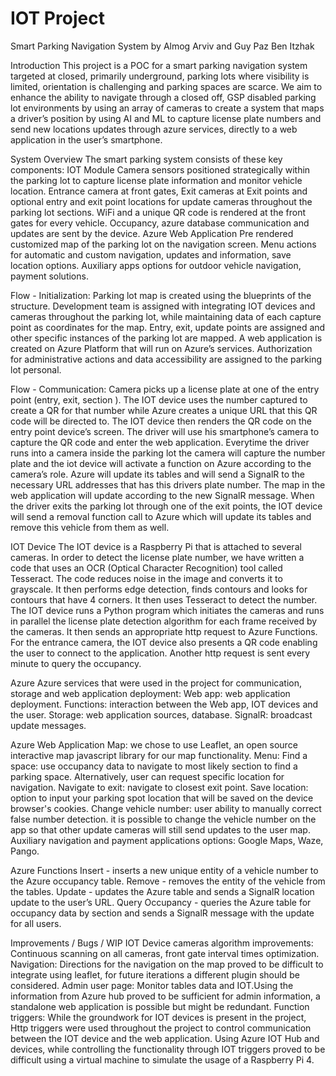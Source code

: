 # IOT Project
Smart Parking Navigation System
by
Almog Arviv and Guy Paz Ben Itzhak

Introduction
This project is a POC for a smart parking navigation system targeted at closed, primarily underground, parking lots where visibility is limited, orientation is challenging and parking spaces are scarce.
We aim to enhance the ability to navigate through a closed off, GSP disabled parking lot environments by using an array of cameras to create a system that maps a driver’s position by using AI and ML to capture license plate numbers and send new locations updates through azure services, directly to a web application in the user’s smartphone.

System Overview
The smart parking system consists of these key components:
IOT Module
Camera sensors positioned strategically within the parking lot to capture license plate information and monitor vehicle location.
Entrance camera at front gates, Exit cameras at Exit points and optional entry and exit point locations for update cameras throughout the parking lot sections.
WiFi and a unique QR code is rendered at the front gates for every vehicle.
Occupancy, azure database communication and updates are sent by the device.
Azure Web Application
Pre rendered customized map of the parking lot on the navigation screen.
Menu actions for automatic and custom navigation, updates and information, save location options.
Auxiliary apps options for outdoor vehicle navigation, payment solutions.

Flow - Initialization:
Parking lot map is created using the blueprints of the structure.
Development team is assigned with integrating IOT devices and cameras throughout the parking lot, while maintaining data of each capture point as coordinates for the map.
Entry, exit, update points are assigned and other specific instances of the parking lot are mapped.
A web application is created on Azure Platform that will run on Azure’s services.
Authorization for administrative actions and data accessibility are assigned to the parking lot personal.

Flow - Communication:
Camera picks up a license plate at one of the entry point (entry, exit, section ).
The IOT device uses the number captured to create a QR for that number while Azure creates a unique URL that this QR code will be directed to.
The IOT device then renders the QR code on the entry point device’s screen.
The driver will use his smartphone’s camera to capture the QR code and enter the web application.
Everytime the driver runs into a camera inside the parking lot the camera will capture the number plate and the iot device will activate a function on Azure according to the camera’s role.
Azure will update its tables and will send a SignalR to the necessary URL addresses that has this drivers plate number.
The map in the web application will update according to the new SignalR message.
When the driver exits the parking lot through one of the exit points, the IOT device will send a removal function call to Azure which will update its tables and remove this vehicle from them as well. 

IOT Device
The IOT device is a Raspberry Pi that is attached to several cameras.
In order to detect the license plate number, we have written a code that uses an OCR (Optical Character Recognition) tool  called Tesseract. The code reduces noise in the image and converts it to grayscale. It then performs edge detection, finds contours and looks for contours that have 4 corners. It then uses Tesseract to detect the number.
The IOT device runs a Python program which initiates the cameras and runs  in parallel the license plate detection algorithm for each frame received by the cameras. It then sends an appropriate http request to Azure Functions. For the entrance camera, the IOT device also presents a QR code enabling the user to connect to the application. Another http request is sent every minute to query the occupancy. 

Azure
Azure services that were used in the project for communication, storage and web application deployment:
Web app: web application deployment.
Functions: interaction between the Web app, IOT devices and the user.
Storage: web application sources, database.
SignalR: broadcast update messages.

Azure Web Application
Map: 
we chose to use Leaflet, an open source interactive map javascript library for our map functionality.
Menu:
Find a space: use occupancy data to navigate to most likely section to find a parking space. Alternatively, user can request specific location for navigation.
Navigate to exit: navigate to closest exit point.
Save location: option to input your parking spot location that will be saved on the device browser's cookies.
Change vehicle number: user ability to manually correct false number detection. it is possible to change the vehicle number on the app so that other update cameras will still send updates to the user map.
Auxiliary navigation and payment applications options: Google Maps, Waze, Pango.

Azure Functions
Insert - inserts a new unique entity of a vehicle number to the Azure occupancy table.
Remove - removes the entity of the vehicle from the tables.
Update - updates the Azure table and sends a SignalR location update to the user’s URL.
Query Occupancy - queries the Azure table for occupancy data by section and sends a SignalR message with the update for all users.

Improvements / Bugs / WIP
IOT Device cameras algorithm improvements:
Continuous scanning on all cameras, front gate interval times optimization.
Navigation:
Directions for the navigation on the map proved to be difficult to integrate using leaflet, for future iterations a different plugin should be considered.
Admin user page:
Monitor tables data and IOT.Using the information from Azure hub proved to be sufficient for admin information, a standalone web application is possible but might be redundant.
Function triggers:
While the groundwork for IOT devices is present in the project, Http triggers were used throughout the project to control communication between the IOT device and the web application. 
Using Azure IOT Hub and devices, while controlling the functionality through IOT triggers proved to be difficult using a virtual machine to simulate the usage of a Raspberry Pi 4. 
